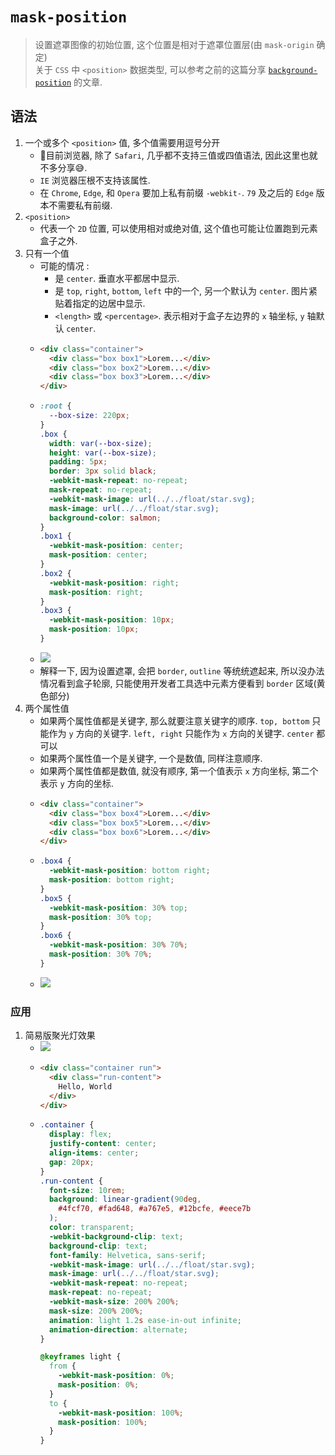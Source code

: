 # `mask-position`
> 设置遮罩图像的初始位置, 这个位置是相对于遮罩位置层(由 `mask-origin` 确定) \
> 关于 `CSS` 中 `<position>` 数据类型, 可以参考之前的这篇分享 [`background-position`]() 的文章.
## 语法
1. 一个或多个 `<position>` 值, 多个值需要用逗号分开
    - 📕目前浏览器, 除了 `Safari`, 几乎都不支持三值或四值语法, 因此这里也就不多分享😅.
    - `IE` 浏览器压根不支持该属性.
    - 在 `Chrome`, `Edge`, 和 `Opera` 要加上私有前缀 `-webkit-`. `79` 及之后的 `Edge` 版本不需要私有前缀.
2. `<position>`
    - 代表一个 `2D` 位置, 可以使用相对或绝对值, 这个值也可能让位置跑到元素盒子之外.
3. 只有一个值
    - 可能的情况 :
      - 是 `center`. 垂直水平都居中显示.
      - 是 `top`, `right`, `bottom`, `left` 中的一个, 另一个默认为 `center`. 图片紧贴着指定的边居中显示.
      - `<length>` 或 `<percentage>`. 表示相对于盒子左边界的 `x` 轴坐标, `y` 轴默认 `center`.
    - ```html
      <div class="container">
        <div class="box box1">Lorem...</div>
        <div class="box box2">Lorem...</div>
        <div class="box box3">Lorem...</div>
      </div>
    - ```css
      :root {
        --box-size: 220px;
      }
      .box {
        width: var(--box-size);
        height: var(--box-size);
        padding: 5px;
        border: 3px solid black;
        -webkit-mask-repeat: no-repeat;
        mask-repeat: no-repeat;
        -webkit-mask-image: url(../../float/star.svg);
        mask-image: url(../../float/star.svg);
        background-color: salmon;
      }
      .box1 {
        -webkit-mask-position: center;
        mask-position: center;
      }
      .box2 {
        -webkit-mask-position: right;
        mask-position: right;
      }
      .box3 {
        -webkit-mask-position: 10px;
        mask-position: 10px;
      }
    - ![](../../image/Snipaste_2022-04-11_11-51-19.png)
    - 解释一下, 因为设置遮罩, 会把 `border`, `outline` 等统统遮起来, 所以没办法情况看到盒子轮廓, 只能使用开发者工具选中元素方便看到 `border` 区域(黄色部分)
2. 两个属性值
    - 如果两个属性值都是关键字, 那么就要注意关键字的顺序. `top, bottom` 只能作为 `y` 方向的关键字. `left, right` 只能作为 `x` 方向的关键字. `center` 都可以
    - 如果两个属性值一个是关键字, 一个是数值, 同样注意顺序.
    - 如果两个属性值都是数值, 就没有顺序, 第一个值表示 `x` 方向坐标, 第二个表示 `y` 方向的坐标.
    - ```html
      <div class="container">
        <div class="box box4">Lorem...</div>
        <div class="box box5">Lorem...</div>
        <div class="box box6">Lorem...</div>
      </div>
    - ```css
      .box4 {
        -webkit-mask-position: bottom right;
        mask-position: bottom right;
      }
      .box5 {
        -webkit-mask-position: 30% top;
        mask-position: 30% top;
      }
      .box6 {
        -webkit-mask-position: 30% 70%;
        mask-position: 30% 70%;
      }
    - ![](../../image/Snipaste_2022-04-11_14-58-24.png)
### 应用
1. 简易版聚光灯效果
    - ![](../../image/mask-position-light.gif)
    - ```html
      <div class="container run">
        <div class="run-content">
          Hello, World
        </div>
      </div>
    - ```css
      .container {
        display: flex;
        justify-content: center;
        align-items: center;
        gap: 20px;
      }
      .run-content {
        font-size: 10rem;
        background: linear-gradient(90deg, 
          #4fcf70, #fad648, #a767e5, #12bcfe, #eece7b
        );
        color: transparent;
        -webkit-background-clip: text;
        background-clip: text;
        font-family: Helvetica, sans-serif;
        -webkit-mask-image: url(../../float/star.svg);
        mask-image: url(../../float/star.svg);
        -webkit-mask-repeat: no-repeat;
        mask-repeat: no-repeat;
        -webkit-mask-size: 200% 200%;
        mask-size: 200% 200%;
        animation: light 1.2s ease-in-out infinite;
        animation-direction: alternate;
      }

      @keyframes light {
        from {
          -webkit-mask-position: 0%;
          mask-position: 0%;
        }
        to {
          -webkit-mask-position: 100%;
          mask-position: 100%;
        }
      }

    